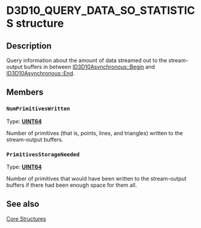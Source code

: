 # D3D10_QUERY_DATA_SO_STATISTICS structure

## Description

Query information about the amount of data streamed out to the stream-output buffers in between [ID3D10Asynchronous::Begin](https://learn.microsoft.com/windows/desktop/api/d3d10/nf-d3d10-id3d10asynchronous-begin) and [ID3D10Asynchronous::End](https://learn.microsoft.com/windows/desktop/api/d3d10/nf-d3d10-id3d10asynchronous-end).

## Members

### `NumPrimitivesWritten`

Type: **[UINT64](https://learn.microsoft.com/windows/desktop/WinProg/windows-data-types)**

Number of primitives (that is, points, lines, and triangles) written to the stream-output buffers.

### `PrimitivesStorageNeeded`

Type: **[UINT64](https://learn.microsoft.com/windows/desktop/WinProg/windows-data-types)**

Number of primitives that would have been written to the stream-output buffers if there had been enough space for them all.

## See also

[Core Structures](https://learn.microsoft.com/windows/desktop/direct3d10/d3d10-graphics-reference-d3d10-core-structures)